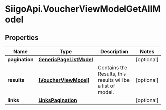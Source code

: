 # SiigoApi.VoucherViewModelGetAllModel

## Properties

Name | Type | Description | Notes
------------ | ------------- | ------------- | -------------
**pagination** | [**GenericPageListModel**](GenericPageListModel.md) |  | [optional] 
**results** | [**[VoucherViewModel]**](VoucherViewModel.md) | Contains the Results, this results will be a list of model. | [optional] 
**links** | [**LinksPagination**](LinksPagination.md) |  | [optional] 


